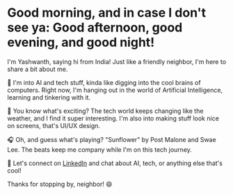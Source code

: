 # Good morning, and in case I don't see ya: Good afternoon, good evening, and good night!

I'm Yashwanth, saying hi from India! Just like a friendly neighbor, I'm here to share a bit about me.

🔭 I'm into AI and tech stuff, kinda like digging into the cool brains of computers. Right now, I'm hanging out in the world of Artificial Intelligence, learning and tinkering with it.

🌱 You know what's exciting? The tech world keeps changing like the weather, and I find it super interesting. I'm also into making stuff look nice on screens, that's UI/UX design.

🎧 Oh, and guess what's playing? "Sunflower" by Post Malone and Swae Lee. The beats keep me company while I'm on this tech journey.

🤝 Let's connect on [LinkedIn](www.linkedin.com/in/yashwanthkosuri) and chat about AI, tech, or anything else that's cool!

Thanks for stopping by, neighbor! 😄








